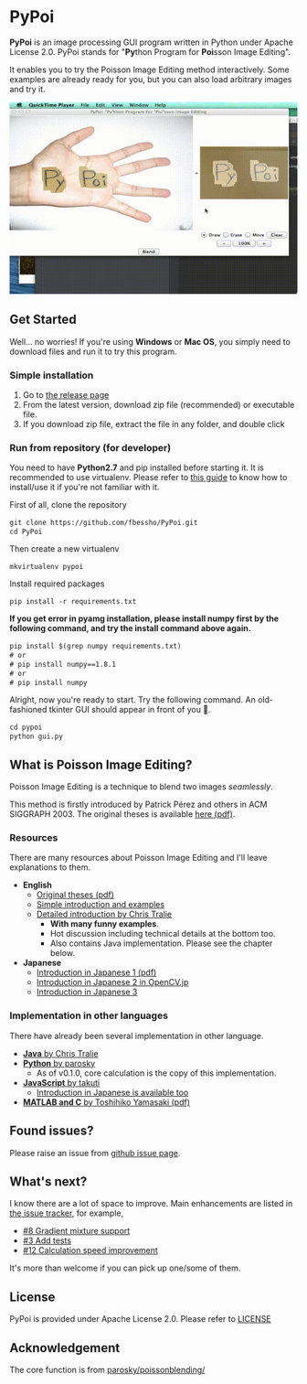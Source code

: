 # PyPoi
**PyPoi** is an image processing GUI program written in Python under Apache
License 2.0. PyPoi stands for "<b>Py</b>thon Program for <b>Poi</b>sson Image Editing".

It enables you to try the Poisson Image Editing method interactively.
Some examples are already ready for you, but you can also load arbitrary images and try it.

![demo gif](images/demo.gif)

## Get Started
Well... no worries! If you're using **Windows** or **Mac OS**, you simply need to download files and run it to try this program.

### Simple installation
1. Go to [the release page](https://github.com/fbessho/PyPoi/releases)
2. From the latest version, download zip file (recommended) or executable file.
3. If you download zip file, extract the file in any folder, and double click

### Run from repository (for developer)
You need to have **Python2.7** and pip installed before starting it.
It is recommended to use virtualenv. Please refer to [this guide](http://docs.python-guide.org/en/latest/dev/virtualenvs/
) to know how to install/use it if you're not familiar with it.

First of all, clone the repository

```
git clone https://github.com/fbessho/PyPoi.git
cd PyPoi
```

Then create a new virtualenv

```
mkvirtualenv pypoi
```

Install required packages

```
pip install -r requirements.txt
```

**If you get error in pyamg installation, please install numpy first by the following command, and try the install command above again.**

```
pip install $(grep numpy requirements.txt)
# or
# pip install numpy==1.8.1
# or
# pip install numpy
```

Alright, now you're ready to start. Try the following command.
An old-fashioned tkinter GUI should appear in front of you :beer:.

```
cd pypoi
python gui.py
```


## What is Poisson Image Editing?
Poisson Image Editing is a technique to blend two images _seamlessly_.

This method is firstly introduced by Patrick Pérez and others in ACM SIGGRAPH 2003.
The original theses is available
[here (pdf)](http://www.cs.princeton.edu/courses/archive/fall10/cos526/papers/perez03.pdf).

### Resources
There are many resources about Poisson Image Editing and I'll leave explanations to them.

* **English**
  * [Original theses (pdf)](http://www.cs.princeton.edu/courses/archive/fall10/cos526/papers/perez03.pdf)
  * [Simple introduction and examples](http://cs.brown.edu/courses/csci1950-g/results/proj2/pdoran/index.html)
  * [Detailed introduction by Chris Tralie](http://www.ctralie.com/Teaching/PoissonImageEditing/)
    * **With many funny examples**.
    * Hot discussion including technical details at the bottom too.
    * Also contains Java implementation. Please see the chapter below.
* **Japanese**
  * [Introduction in Japanese 1 (pdf)](https://www.hal.t.u-tokyo.ac.jp/paper/2010/Journal_12.pdf)
  * [Introduction in Japanese 2 in OpenCV.jp](http://opencv.jp/opencv2-x-samples/poisson-blending)
  * [Introduction in Japanese 3](http://blog.takuti.me/2013/12/poisson-image-blending/)

### Implementation in other languages
There have already been several implementation in other language.
* [**Java** by Chris Tralie](http://www.ctralie.com/Teaching/PoissonImageEditing/#tryit)
* [**Python** by parosky](https://github.com/parosky/poissonblending/)
  *  As of v0.1.0, core calculation is the copy of this implementation.
* [**JavaScript** by takuti](http://takuti.me/dev/poisson/demo/)
  * [Introduction in Japanese is available too](http://blog.takuti.me/2013/12/poisson-image-blending/)
* [**MATLAB and C** by Toshihiko Yamasaki (pdf)](https://www.hal.t.u-tokyo.ac.jp/paper/2010/Journal_12.pdf)

## Found issues?
Please raise an issue from [github issue page](https://github.com/fbessho/PyPoi/issues).

## What's next?
I know there are a lot of space to improve.
Main enhancements are listed in [the issue tracker](https://github.com/fbessho/PyPoi/issues), for example,
* [#8  Gradient mixture support](https://github.com/fbessho/PyPoi/issues/8)
* [#3  Add tests](https://github.com/fbessho/PyPoi/issues/3)
* [#12 Calculation speed improvement](https://github.com/fbessho/PyPoi/issues/12)

It's more than welcome if you can pick up one/some of them.

## License
PyPoi is provided under Apache License 2.0. Please refer to [LICENSE](License)

## Acknowledgement
The core function is from [parosky/poissonblending/](https://github.com/parosky/poissonblending/)
